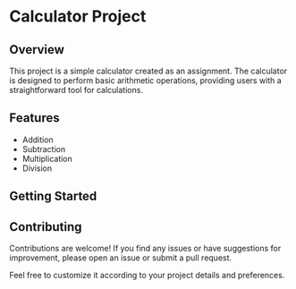 

# Calculator Project

## Overview

This project is a simple calculator created as an assignment. The calculator is designed to perform basic arithmetic operations, providing users with a straightforward tool for calculations.

## Features

- Addition
- Subtraction
- Multiplication
- Division

## Getting Started


## Contributing

Contributions are welcome! If you find any issues or have suggestions for improvement, please open an issue or submit a pull request.



Feel free to customize it according to your project details and preferences.